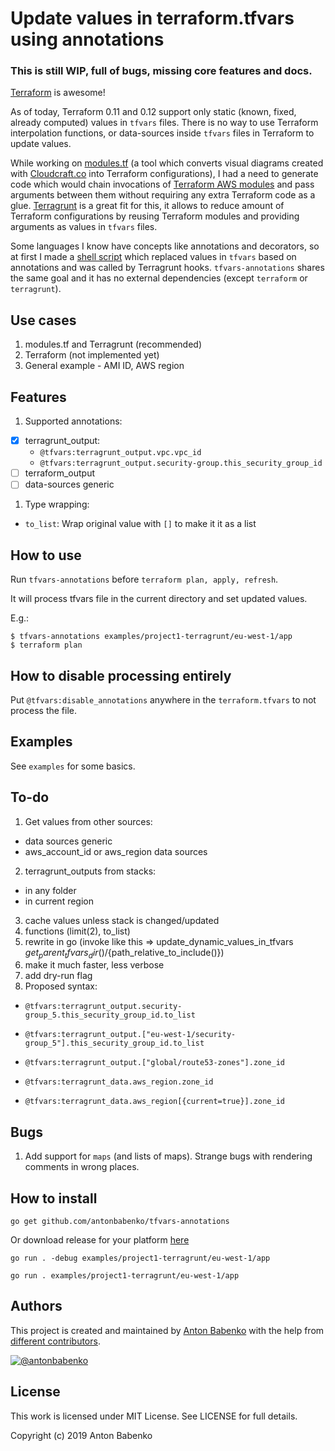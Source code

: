 # Update values in terraform.tfvars using annotations

### This is still WIP, full of bugs, missing core features and docs.

[Terraform](https://www.terraform.io/) is awesome!
 
As of today, Terraform 0.11 and 0.12 support only static (known, fixed, already computed) values in `tfvars` files. There is no way to use Terraform interpolation functions, or data-sources inside `tfvars` files in Terraform to update values.

While working on [modules.tf](https://github.com/antonbabenko/modules.tf-lambda) (a tool which converts visual diagrams created with [Cloudcraft.co](https://cloudcraft.co/) into Terraform configurations), I had a need to generate code which would chain invocations of [Terraform AWS modules](https://github.com/terraform-aws-modules) and pass arguments between them without requiring any extra Terraform code as a glue. [Terragrunt](https://github.com/gruntwork-io/terragrunt) is a great fit for this, it allows to reduce amount of Terraform configurations by reusing Terraform modules and providing arguments as values in `tfvars` files.

Some languages I know have concepts like annotations and decorators, so at first I made a [shell script](https://github.com/antonbabenko/modules.tf-lambda/blob/v1.2.0/templates/terragrunt-common-layer/common/scripts/update_dynamic_values_in_tfvars.sh) which replaced values in `tfvars` based on annotations and was called by Terragrunt hooks. `tfvars-annotations` shares the same goal and it has no external dependencies (except `terraform` or `terragrunt`).


## Use cases

1. modules.tf and Terragrunt (recommended)
1. Terraform (not implemented yet)
1. General example - AMI ID, AWS region

## Features

1. Supported annotations:
  - [x] terragrunt_output:
     - `@tfvars:terragrunt_output.vpc.vpc_id`
     - `@tfvars:terragrunt_output.security-group.this_security_group_id`
  - [ ] terraform_output
  - [ ] data-sources generic
1. Type wrapping:
  - `to_list`: Wrap original value with `[]` to make it it as a list

## How to use

Run `tfvars-annotations` before `terraform plan, apply, refresh`.

It will process tfvars file in the current directory and set updated values.

E.g.:

    $ tfvars-annotations examples/project1-terragrunt/eu-west-1/app
    $ terraform plan
 
## How to disable processing entirely

Put `@tfvars:disable_annotations` anywhere in the `terraform.tfvars` to not process the file.

## Examples

See `examples` for some basics.

## To-do

1. Get values from other sources:
 - data sources generic
 - aws_account_id or aws_region data sources
2. terragrunt_outputs from stacks:
 - in any folder
 - in current region
3. cache values unless stack is changed/updated
4. functions (limit(2), to_list)
5. rewrite in go (invoke like this => update_dynamic_values_in_tfvars ${get_parent_tfvars_dir()}/${path_relative_to_include()})
6. make it much faster, less verbose
7. add dry-run flag
8. Proposed syntax:

 - `@tfvars:terragrunt_output.security-group_5.this_security_group_id.to_list`

 - `@tfvars:terragrunt_output.["eu-west-1/security-group_5"].this_security_group_id.to_list`

 - `@tfvars:terragrunt_output.["global/route53-zones"].zone_id`

 - `@tfvars:terragrunt_data.aws_region.zone_id`

 - `@tfvars:terragrunt_data.aws_region[{current=true}].zone_id`

## Bugs

1. Add support for `maps` (and lists of maps). Strange bugs with rendering comments in wrong places.

## How to install

`go get github.com/antonbabenko/tfvars-annotations`

Or download release for your platform [here](https://github.com/antonbabenko/tfvars-annotations/releases)

```
go run . -debug examples/project1-terragrunt/eu-west-1/app
```

```
go run . examples/project1-terragrunt/eu-west-1/app
```

## Authors

This project is created and maintained by [Anton Babenko](https://github.com/antonbabenko) with the help from [different contributors](https://github.com/antonbabenko/tfvars-annotations/graphs/contributors).

[![@antonbabenko](https://img.shields.io/twitter/follow/antonbabenko.svg?style=social&label=Follow%20@antonbabenko%20on%20Twitter)](https://twitter.com/antonbabenko)


## License

This work is licensed under MIT License. See LICENSE for full details.

Copyright (c) 2019 Anton Babenko
